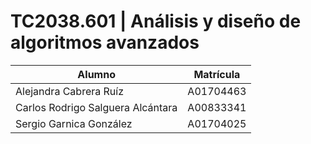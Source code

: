 # TC2038.601 | Análisis y diseño de algoritmos avanzados

| Alumno                            | Matrícula |
| --------------------------------- | --------- |
| Alejandra Cabrera Ruíz            | A01704463 |
| Carlos Rodrigo Salguera Alcántara | A00833341 |
| Sergio Garnica González           | A01704025 |
